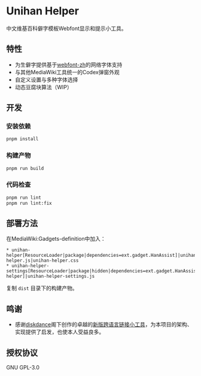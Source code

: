 # Unihan Helper

中文维基百科僻字模板Webfont显示和提示小工具。

## 特性

- 为生僻字提供基于[webfont-zh](https://webfont-zh.toolforge.org/)的网络字体支持
- 与其他MediaWiki工具统一的Codex弹窗外观
- 自定义设置与多种字体选择
- 动态豆腐块算法（WIP）

## 开发

### 安装依赖

```bash
pnpm install
```

### 构建产物

```bash
pnpm run build
```

### 代码检查

```bash
pnpm run lint
pnpm run lint:fix
```

## 部署方法

在MediaWiki:Gadgets-definition中加入：
```
* unihan-helper[ResourceLoader|package|dependencies=ext.gadget.HanAssist]|unihan-helper.js|unihan-helper.css
* unihan-helper-settings[ResourceLoader|package|hidden|dependencies=ext.gadget.HanAssist|peers=ext.gadget.unihan-helper]|unihan-helper-settings.js
```
复制 `dist` 目录下的构建产物。

## 鸣谢
- 感谢[diskdance](https://github.com/diskdance)阁下创作的卓越的[新版跨语言链接小工具](https://github.com/wikimedia-gadgets/ilhpp)，为本项目的架构、实现提供了启发，也使本人受益良多。

## 授权协议
GNU GPL-3.0

